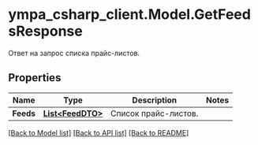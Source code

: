 # ympa_csharp_client.Model.GetFeedsResponse
Ответ на запрос списка прайс-листов.

## Properties

Name | Type | Description | Notes
------------ | ------------- | ------------- | -------------
**Feeds** | [**List&lt;FeedDTO&gt;**](FeedDTO.md) | Список прайс-листов. | 

[[Back to Model list]](../README.md#documentation-for-models) [[Back to API list]](../README.md#documentation-for-api-endpoints) [[Back to README]](../README.md)

